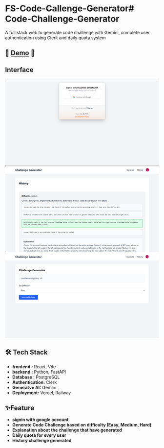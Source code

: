 # FS-Code-Callenge-Generator# Code-Challenge-Generator

A full stack web to generate code challenge with Gemini, complete user authentication using Clerk and daily quota system

## 🚀 **[Demo](https://code-challenge-generator.vercel.app)** 🚀

## Interface
![Signin Page](assets/login.png)
![Generate](assets/generate.png)
![History](assets/history.png)

## 🛠️ Tech Stack
* **frontend :** React, Vite
* **backend :** Python, FastAPI
* **Database :** PostgreSQL
* **Authentication:** Clerk
* **Generatve AI:** Gemini
* **Deployment:** Vercel, Railway

## ✨Feature
* **signin with google account**
* **Generate Code Challenge based on difficulty (Easy, Medium, Hard)**
* **Explanation about the challenge that have generated**
* **Daily quota for every user**
* **History challenge generated**